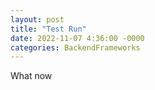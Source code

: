 ```yaml
---
layout: post
title: "Test Run"
date: 2022-11-07 4:36:00 -0000
categories: BackendFrameworks
---
```


What now
